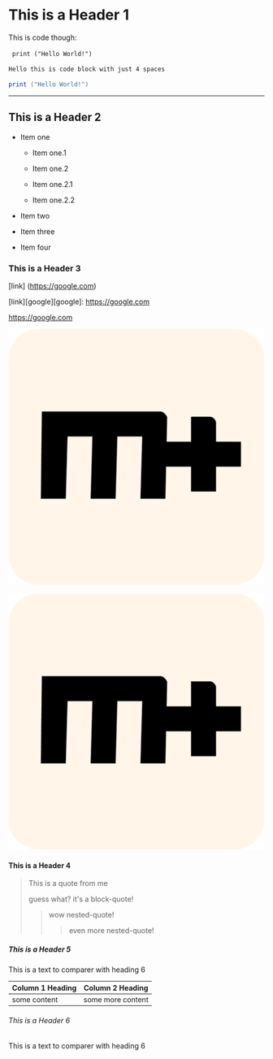 # This is a Header 1



This is code though:

` print ("Hello World!")`

    Hello this is code block with just 4 spaces

```lua
print ("Hello World!")
```

****



## This is a Header 2

* Item one
  
  * Item one.1
  
  * Item one.2
  
  * Item one.2.1
  
  * Item one.2.2

* Item two

* Item three

* Item four

### This is a Header 3

[link] (https://google.com)

[link][google][google]: https://google.com

<https://google.com>

![img](https://raw.githubusercontent.com/marktext/marktext/develop/static/logo-small.png)

![](https://raw.githubusercontent.com/marktext/marktext/develop/static/logo-small.png)

#### This is  a Header 4

> This is a quote from me
> 
> guess what? it's a block-quote!
> 
> > wow nested-quote!
> > 
> > > even more nested-quote!



##### This is a Header 5

This is a text to comparer with heading 6

| Column 1 Heading | Column 2 Heading  |
| ---------------- | ----------------- |
| some content     | some more content |



###### This is a Header 6

This is a text to comparer with heading 6


